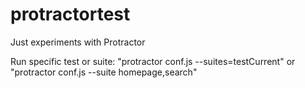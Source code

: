 # protractortest

Just experiments with Protractor

Run specific test or suite: "protractor conf.js --suites=testCurrent" or "protractor conf.js --suite homepage,search"


